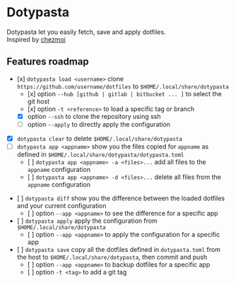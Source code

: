 # Dotypasta

Dotypasta let you easily fetch, save and apply dotfiles.  
Inspired by [chezmoi](https://chezmoi.io)

## Features roadmap

- [x] `dotypasta load <username>` clone `https://github.com/username/dotfiles` to `$HOME/.local/share/dotypasta` 
  - [x] option `--hub [github | gitlab | bitbucket ... ]` to select the git host 
  - [x] option `-t <reference>` to load a specific tag or branch
  - [x] option `--ssh` to clone the repository using ssh
  - [ ] option `--apply` to directly apply the configuration
- [x] `dotypasta clear` to delete `$HOME/.local/share/dotypasta`
- [ ] `dotypasta app <appname>` show you the files copied for `appname` as defined in `$HOME/.local/share/dotypasta/dotypasta.toml`
  - [ ] `dotypasta app <appname> -a <files>...` add all files to the `appname` configuration
  - [ ] `dotypasta app <appname> -d <files>...` delete all files from the `appname` configuration
- [ ] `dotypasta diff` show you the difference between the loaded dotfiles and your current configuration
  - [ ] option `--app <appname>` to see the difference for a specific app
- [ ] `dotypasta apply` apply the configuration from `$HOME/.local/share/dotypasta`
  - [ ] option `--app <appname>` to apply the configuration for a specific app
- [ ] `dotypasta save` copy all the dotfiles defined in `dotypasta.toml` from the host to `$HOME/.local/share/dotypasta`, then commit and push
  - [ ] option `--app <appname>` to backup dotfiles for a specific app
  - [ ] option `-t <tag>` to add a git tag
